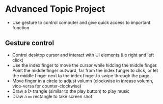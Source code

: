 # Advanced Topic Project
* Use gesture to control computer and give quick access to important function

## Gesture control
* Control desktop cursor and interact with UI elements (i.e right and left click)
* Use the index finger to move the cursor while hidding the middle finger. Point the middle finger outward, far from the index funger to click, or let the middle finger next to the index finger to swipe through the page.  
* Move finger in a circle to adjust volumn (clockwise in inrease volumn, vice-versa for counter-clockwise)  
* Draw a ▷ trangle (similar to the play button) to play music
* Draw a ▭ rectangle to take screen shot
